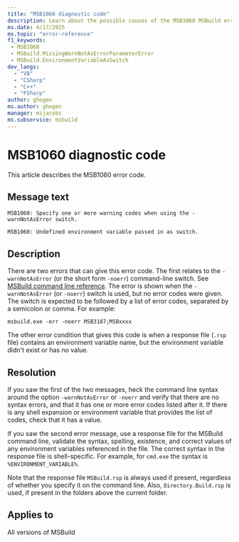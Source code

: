 ```yaml
---
title: "MSB1060 diagnostic code"
description: Learn about the possible causes of the MSB1060 MSBuild error, and get troubleshooting tips.
ms.date: 4/17/2025
ms.topic: "error-reference"
f1_keywords:
 - MSB1060
 - MSBuild.MissingWarnNotAsErrorParameterError
 - MSBuild.EnvironmentVariableAsSwitch
dev_langs:
  - "VB"
  - "CSharp"
  - "C++"
  - "FSharp"
author: ghogen
ms.author: ghogen
manager: mijacobs
ms.subservice: msbuild
---
```


# MSB1060 diagnostic code

<!-- :::ErrorDefinitionDescription::: -->
<!-- :::editable-content name="introDescription"::: -->
This article describes the MSB1060 error code.
<!-- :::editable-content-end::: -->

## Message text

`MSB1060: Specify one or more warning codes when using the -warnNotAsError switch.`

`MSB1060: Undefined environment variable passed in as switch.`

<!-- :::editable-content name="postOutputDescription"::: -->
<!--
{StrBegin="MSBUILD : error MSB1060: "}
      UE: This happens if the user does something like "msbuild.exe -warnNotAsError:" without any codes.
      LOCALIZATION: The prefix "MSBUILD : error MSBxxxx:" should not be localized.

{StrBegin="MSBUILD : error MSB1060: "}
      UE: This error is shown when a user passes in an environment variable (including from a response file)
      but the environment variable is not defined.
-->
## Description

There are two errors that can give this error code. The first relates to the `-warnNotAsError` (or the short form `-noerr`) command-line switch. See [MSBuild command line reference](../msbuild-command-line-reference.md). The error is shown when the `-warnNotAsError` (or `-noerr`) switch is used, but no error codes were given. The switch is expected to be followed by a list of error codes, separated by a semicolon or comma. For example:

`msbuild.exe -err -noerr MSB3187;MSBxxxx`

The other error condition that gives this code is when a response file (`.rsp` file) contains an environment variable name, but the environment variable didn't exist or has no value.

## Resolution

If you saw the first of the two messages, heck the command line syntax around the option `-warnNotAsError` or `-noerr` and verify that there are no syntax errors, and that it has one or more error codes listed after it. If there is any shell expansion or environment variable that provides the list of codes, check that it has a value.

If you saw the second error message, use a response file for the MSBuild command line, validate the syntax, spelling, existence, and correct values of any environment variables referenced in the file. The correct syntax in the response file is shell-specific. For example, for `cmd.exe` the syntax is `%ENVIRONMENT_VARIABLE%`.

Note that the response file `MSBuild.rsp` is always used if present, regardless of whether you specify it on the command line. Also, `Directory.Build.rsp` is used, if present in the folders above the current folder.

<!-- :::editable-content-end::: -->
<!-- :::ErrorDefinitionDescription-end::: -->

## Applies to

All versions of MSBuild
